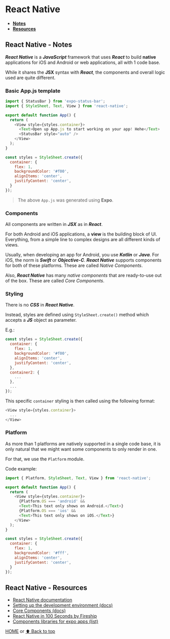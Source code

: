 # React Native

- [**Notes**](#react-native---notes)
- [**Resources**](#react-native---resources)

## React Native - Notes

***React Native*** is a ***JavaScript*** framework that uses ***React*** to build **native** applications for iOS and Android or web applications, all with 1 code base.

While it shares the **JSX** syntax with ***React***, the components and overall logic used are quite different.

### Basic App.js template

```javascript
import { StatusBar } from 'expo-status-bar';
import { StyleSheet, Text, View } from 'react-native';

export default function App() {
  return (
    <View style={styles.container}>
      <Text>Open up App.js to start working on your app! Hehe</Text>
      <StatusBar style="auto" />
    </View>
  );
}

const styles = StyleSheet.create({
  container: {
    flex: 1,
    backgroundColor: '#f00',
    alignItems: 'center',
    justifyContent: 'center',
  }
});
```

> The above `App.js` was generated using **Expo**.

### Components

All components are written in ***JSX*** as in ***React***.

For both Android and iOS applications, a **view** is the building block of UI. Everything, from a simple line to complex designs are all different kinds of views.

Usually, when developing an app for Android, you use ***Kotlin*** or ***Java***. For iOS, the norm is ***Swift*** or ***Objective-C***. ***React Native*** supports components for both of these platforms. These are called *Native Components*.

Also, ***React Native*** has many *native components* that are ready-to-use out of the box. These are called *Core Components*.

### Styling

There is no ***CSS*** in ***React Native***.

Instead, styles are defined using `StyleSheet.create()` method which accepts a ***JS*** object as parameter.

E.g.:

```js
const styles = StyleSheet.create({
  container: {
    flex: 1,
    backgroundColor: '#f00',
    alignItems: 'center',
    justifyContent: 'center',
  },
  container2: {
    ...
  },
  ...
});
```

This specific `container` styling is then called using the following format:

```js
<View style={styles.container}>
  ...
</View>
```

### Platform

As more than 1 platforms are natively supported in a single code base, it is only natural that we might want some components to only render in one.

For that, we use the `Platform` module.

Code example:

```javascript
import { Platform, StyleSheet, Text, View } from 'react-native';

export default function App() {
  return (
    <View style={styles.container}>
      {Platform.OS === 'android' &&
      <Text>This text only shows on Android.</Text>}
      {Platform.OS === 'ios' &&
      <Text>This text only shows on iOS.</Text>}
    </View>
  );
}

const styles = StyleSheet.create({
  container: {
    flex: 1,
    backgroundColor: '#fff',
    alignItems: 'center',
    justifyContent: 'center',
  }
});
```

## React Native - Resources

- [React Native documentation](https://reactnative.dev/docs/getting-started)
- [Setting up the development environment (docs)](https://reactnative.dev/docs/environment-setup)
- [Core Components (docs)](https://reactnative.dev/docs/components-and-apis)
- [React Native in 100 Seconds by Fireship](https://youtu.be/gvkqT_Uoahw)
- [Components libraries for expo apps (list)](https://docs.expo.dev/guides/userinterface/)

[HOME](https://github.com/Stratis-Dermanoutsos/Full-Stack-Notes#full-stack-notes) or [⬆ Back to top](#react-native)
